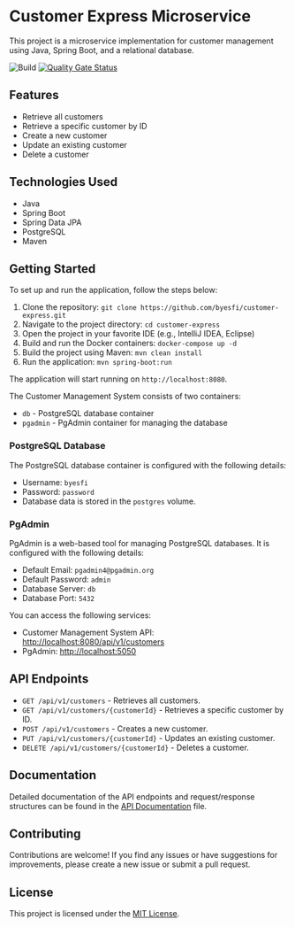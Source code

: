 # Customer Express Microservice

This project is a microservice implementation for customer management using Java, Spring Boot, and a relational database.

![Build](https://github.com/byesfi/customer-express/actions/workflows/pull_request.yml/badge.svg)
[![Quality Gate Status](https://sonarcloud.io/api/project_badges/measure?project=byesfi_customer-express&metric=alert_status)](https://sonarcloud.io/summary/new_code?id=byesfi_customer-express)

## Features

- Retrieve all customers
- Retrieve a specific customer by ID
- Create a new customer
- Update an existing customer
- Delete a customer

## Technologies Used

- Java
- Spring Boot
- Spring Data JPA
- PostgreSQL
- Maven

## Getting Started

To set up and run the application, follow the steps below:

1. Clone the repository: `git clone https://github.com/byesfi/customer-express.git`
2. Navigate to the project directory: `cd customer-express`
3. Open the project in your favorite IDE (e.g., IntelliJ IDEA, Eclipse)
4. Build and run the Docker containers: `docker-compose up -d`
5. Build the project using Maven: `mvn clean install`
6. Run the application: `mvn spring-boot:run`

The application will start running on `http://localhost:8080`.

The Customer Management System consists of two containers:

- `db` - PostgreSQL database container
- `pgadmin` - PgAdmin container for managing the database

### PostgreSQL Database

The PostgreSQL database container is configured with the following details:

- Username: `byesfi`
- Password: `password`
- Database data is stored in the `postgres` volume.

### PgAdmin

PgAdmin is a web-based tool for managing PostgreSQL databases. It is configured with the following details:

- Default Email: `pgadmin4@pgadmin.org`
- Default Password: `admin`
- Database Server: `db`
- Database Port: `5432`

You can access the following services:

- Customer Management System API: [http://localhost:8080/api/v1/customers](http://localhost:8080/api/v1/customers)
- PgAdmin: [http://localhost:5050](http://localhost:5050)

## API Endpoints

- `GET /api/v1/customers` - Retrieves all customers.
- `GET /api/v1/customers/{customerId}` - Retrieves a specific customer by ID.
- `POST /api/v1/customers` - Creates a new customer.
- `PUT /api/v1/customers/{customerId}` - Updates an existing customer.
- `DELETE /api/v1/customers/{customerId}` - Deletes a customer.

## Documentation

Detailed documentation of the API endpoints and request/response structures can be found in the [API Documentation](/docs/api.md) file.

## Contributing

Contributions are welcome! If you find any issues or have suggestions for improvements, please create a new issue or submit a pull request.

## License

This project is licensed under the [MIT License](LICENSE).
